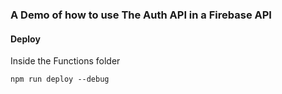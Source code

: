 ### A Demo of how to use The Auth API in a Firebase API


#### Deploy

Inside the Functions folder
```
npm run deploy --debug
```